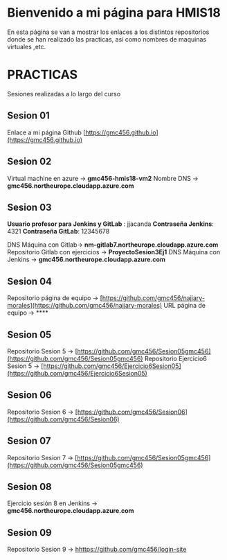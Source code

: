 ﻿# Bienvenido a mi página para HMIS18

En esta página se van a mostrar los enlaces a los distintos repositorios donde se han realizado las practicas, así como nombres de maquinas virtuales ,etc.


# PRACTICAS

Sesiones realizadas a lo largo del curso

## Sesion 01

Enlace a mi página Github [https://gmc456.github.io](https://gmc456.github.io)

## Sesion 02

Virtual machine en azure -> **gmc456-hmis18-vm2**
Nombre DNS -> **gmc456.northeurope.cloudapp.azure.com**


## Sesion 03

**Usuario profesor para Jenkins y GitLab** : jjacanda
**Contraseña Jenkins**: 4321
**Contraseña GitLab**: 12345678

DNS Máquina con Gitlab-> **nm-gitlab7.northeurope.cloudapp.azure.com**
Repositorio Gitlab con ejercicios -> **ProyectoSesion3Ej1**
DNS Máquina con Jenkins -> **gmc456.northeurope.cloudapp.azure.com**


## Sesion 04

Repositorio página de equipo -> [https://github.com/gmc456/najjary-morales](https://github.com/gmc456/najjary-morales)
URL página de equipo -> ****

## Sesion 05

Repositorio Sesion 5 -> [https://github.com/gmc456/Sesion05gmc456](https://github.com/gmc456/Sesion05gmc456)
Repositorio Ejercicio6 Sesion 5 -> [https://github.com/gmc456/Ejercicio6Sesion05](https://github.com/gmc456/Ejercicio6Sesion05)


## Sesion 06

Repositorio Sesion 6 -> [https://github.com/gmc456/Sesion06](https://github.com/gmc456/Sesion06)

## Sesion 07

Repositorio Sesion 7 -> [https://github.com/gmc456/Sesion05gmc456](https://github.com/gmc456/Sesion05gmc456)

## Sesion 08

Ejercicio sesión 8 en Jenkins -> **gmc456.northeurope.cloudapp.azure.com** 

## Sesion 09

Repositorio Sesion 9 -> [hhttps://github.com/gmc456/login-site](https://github.com/gmc456/login-site)
